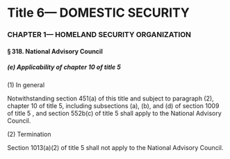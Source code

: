 
# Title 6— DOMESTIC SECURITY
### CHAPTER 1— HOMELAND SECURITY ORGANIZATION
#### § 318. National Advisory Council
##### (e) Applicability of chapter 10 of title 5

(1) In general

Notwithstanding section 451(a) of this title and subject to paragraph (2), chapter 10 of title 5, including subsections (a), (b), and (d) of section 1009 of title 5 , and section 552b(c) of title 5 shall apply to the National Advisory Council.

(2) Termination

Section 1013(a)(2) of title 5 shall not apply to the National Advisory Council.
